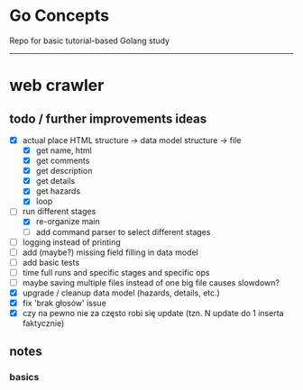 # Go Concepts
Repo for basic tutorial-based Golang study  

---

# web crawler

## todo / further improvements ideas
- [x] actual place HTML structure -> data model structure -> file 
  - [x] get name, html
  - [x] get comments
  - [x] get description
  - [x] get details
  - [x] get hazards
  - [x] loop
- [ ] run different stages
  - [x] re-organize main
  - [ ] add command parser to select different stages
- [ ] logging instead of printing
- [ ] add (maybe?) missing field filling in data model
- [ ] add basic tests
- [ ] time full runs and specific stages and specific ops
- [ ] maybe saving multiple files instead of one big file causes slowdown?
- [x] upgrade / cleanup data model (hazards, details, etc.)
- [x] fix 'brak głosów' issue
- [x] czy na pewno nie za często robi się update (tzn. N update do 1 inserta faktycznie)

## notes

### basics
